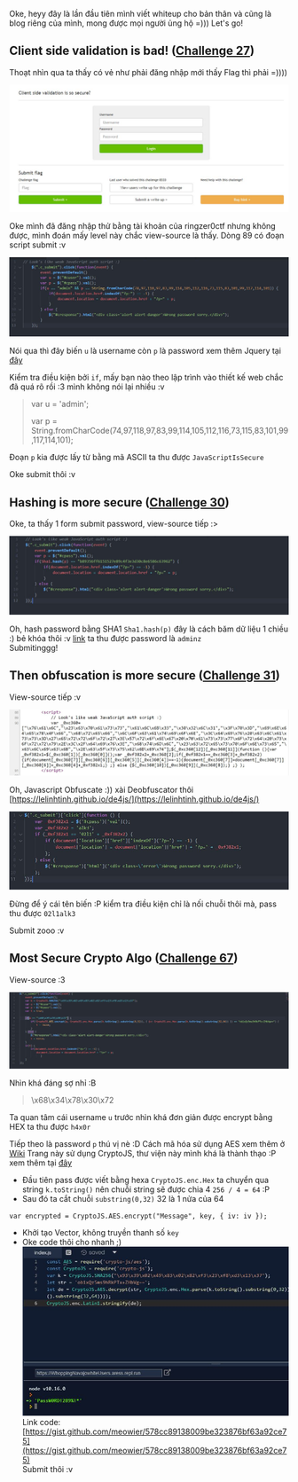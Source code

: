 Oke, heyy đây là lần đầu tiên mình viết whiteup cho bản thân và cũng là blog riêng của mình, mong được mọi người ủng hộ =))) Let's go!
## Client side validation is bad! ([Challenge 27](https://ringzer0ctf.com/challenges/27))

Thoạt nhìn qua ta thấy có vẻ như phải đăng nhập mới thấy Flag thì phải =)))) <br/>

![](src/1.jpg)

Oke mình đã đăng nhập thử bằng tài khoản của ringzer0ctf nhưng không được, mình đoán mấy level này chắc view-source là thấy. Dòng 89 có đoạn script submit :v <br/>

![](src/2.jpg)

Nói qua thì đây biến `u` là username còn `p` là password xem thêm Jquery tại [đây](https://www.w3schools.com/jquery/html_val.asp)<br/>

Kiểm tra điều kiện bởi `if`, mấy bạn nào theo lập trình vào thiết kế web chắc đã quá rõ rồi :3 mình không nói lại nhiều :v
> var u = 'admin';
>
> var p = String.fromCharCode(74,97,118,97,83,99,114,105,112,116,73,115,83,101,99,117,114,101);

Đoạn `p` kia được lấy từ bằng mã ASCII ta thu được `JavaScriptIsSecure` <br/>

Oke submit thôi :v

## Hashing is more secure ([Challenge 30](https://ringzer0ctf.com/challenges/30))

Oke, ta thấy 1 form submit password, view-source tiếp :&#62; <br/>

![](src/3.jpg)

Oh, hash password bằng SHA1 `Sha1.hash(p)` đây là cách băm dữ liệu 1 chiều :) bẻ khóa thôi :v [link](https://hashkiller.co.uk/Cracker/SHA1) ta thu được password là `adminz` <br/>
Submitinggg!

## Then obfuscation is more secure ([Challenge 31](https://ringzer0ctf.com/challenges/31))

View-source tiếp :v <br/>

![](src/4.jpg)

Oh, Javascript Obfuscate :)) xài Deobfuscator thôi [https://lelinhtinh.github.io/de4js/](https://lelinhtinh.github.io/de4js/) <br/>

![](src/5.jpg)

Đừng để ý cái tên biến :P kiểm tra điều kiện chỉ là nối chuỗi thôi mà, pass thu được `02l1alk3` <br/>

Submit zooo :v

## Most Secure Crypto Algo ([Challenge 67](https://ringzer0ctf.com/challenges/67))
View-source :3

![](src/6.jpg)

Nhìn khá đáng sợ nhỉ :B <br/>

> \x68\x34\x78\x30\x72

Ta quan tâm cái username `u` trước nhìn khá đơn giản được encrypt bằng HEX ta thu được `h4x0r` <br/>

Tiếp theo là password `p` thú vị nè :D Cách mã hóa sử dụng AES xem thêm ở [Wiki](https://vi.wikipedia.org/wiki/Advanced_Encryption_Standard)
Trang này sử dụng CryptoJS, thư viện này mình khá là thành thạo :P xem thêm tại [đây](https://cryptojs.gitbook.io/docs/#ciphers) <br/>
- Đầu tiên pass được viết bằng hexa `CryptoJS.enc.Hex` ta chuyển qua string `k.toString()` nên chuỗi string sẽ được chia 4 `256 / 4 = 64` :P
- Sau đó ta cắt chuỗi `substring(0,32)` 32 là 1 nửa của 64

```
var encrypted = CryptoJS.AES.encrypt("Message", key, { iv: iv });
```
- Khởi tạo Vector, không truyền thanh số `key`
- Oke code thôi cho nhanh ;)
![](src/7.jpg) <br/>
Link code: [https://gist.github.com/meowier/578cc89138009be323876bf63a92ce75](https://gist.github.com/meowier/578cc89138009be323876bf63a92ce75) <br/>
Submit thôi :v





